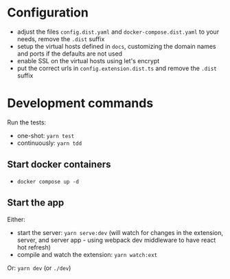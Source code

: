 # Configuration

- adjust the files `config.dist.yaml` and `docker-compose.dist.yaml` to your needs, remove the `.dist` suffix
- setup the virtual hosts defined in `docs`, customizing the domain names and ports if the defaults are not used
- enable SSL on the virtual hosts using let's encrypt
- put the correct urls in `config.extension.dist.ts` and remove the `.dist` suffix

# Development commands

Run the tests:
- one-shot: `yarn test`
- continuously: `yarn tdd`

## Start docker containers
- `docker compose up -d`

## Start the app

Either:
- start the server: `yarn serve:dev` (will watch for changes in the extension, server, and server app - using webpack dev middleware to have react hot refresh)
- compile and watch the extension: `yarn watch:ext`

Or: `yarn dev` (or `./dev`)

